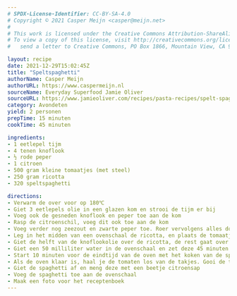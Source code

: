 ```yaml
---
# SPDX-License-Identifier: CC-BY-SA-4.0
# Copyright © 2021 Casper Meijn <casper@meijn.net>
# 
# This work is licensed under the Creative Commons Attribution-ShareAlike 4.0 International License. 
# To view a copy of this license, visit http://creativecommons.org/licenses/by-sa/4.0/ or 
#   send a letter to Creative Commons, PO Box 1866, Mountain View, CA 94042, USA.

layout: recipe
date: 2021-12-29T15:02:45Z
title: "Speltspaghetti"
authorName: Casper Meijn
authorURL: https://www.caspermeijn.nl
sourceName: Everyday Superfood Jamie Oliver
sourceURL: https://www.jamieoliver.com/recipes/pasta-recipes/spelt-spaghetti/
category: Avondeten
yield: 2 personen
prepTime: 15 minuten
cookTime: 45 minuten 

ingredients:
- 1 eetlepel tijm
- 4 tenen knoflook
- ½ rode peper
- 1 citroen
- 500 gram kleine tomaatjes (met steel)
- 250 gram ricotta
- 320 speltspaghetti

directions:
- Verwarm de over voor op 180℃
- Giet 3 eetlepels olie in een glazen kom en strooi de tijm er bij
- Voeg ook de gesneden knoflook en peper toe aan de kom
- Rasp de citroenschil, voeg dit ook toe aan de kom
- Voeg verder nog zeezout en zwarte peper toe. Roer vervolgens alles door elkaar
- Leg in het midden van een ovenschaal de ricotta, en plaats de tomaatjes (met steel) eromheen
- Giet de helft van de knoflookolie over de ricotta, de rest gaat over de tomaten
- Giet een 50 milliliter water in de ovenschaal en zet deze 45 minuten in de oven
- Start 10 minuten voor de eindtijd van de oven met het koken van de spaghetti
- Als de oven klaar is, haal je de tomaten los van de takjes. Gooi de takjes weg
- Giet de spaghetti af en meng deze met een beetje citroensap
- Voeg de spaghetti toe aan de ovenschaal
- Maak een foto voor het receptenboek
---
```

